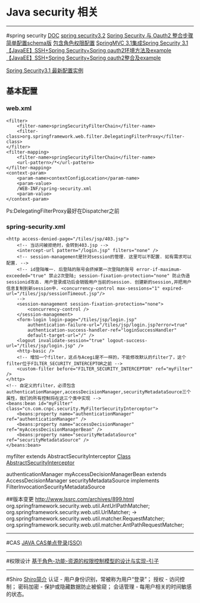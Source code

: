 # Java security 相关
---
#spring security
[DOC](http://projects.spring.io/spring-security)
[spring security3.2](http://docs.spring.io/spring-security/site/docs/3.2.0.RELEASE/reference/htmlsingle/#preface)
[Spring Security 与 Oauth2 整合步骤](http://blog.csdn.net/monkeyking1987/article/details/16828059)
[简单配置schema版](http://liukai.iteye.com/blog/982088)
[包含角色权限配置](http://www.cnblogs.com/fangfan/archive/2013/02/21/2921219.html)
[SpringMVC 3.1集成Spring Security 3.1](http://www.cnblogs.com/Beyond-bit/p/SpringMVC_And_SpringSecurity.html)
[【JavaEE】SSH+Spring Security+Spring oauth2环境方法及example](http://www.tuicool.com/articles/B3MNFjr)
[【JavaEE】SSH+Spring Security+Spring oauth2整合及example](http://www.cnblogs.com/smarterplanet/p/4088479.html?utm_source=tuicool)

[Spring Security3.1 最新配置实例](http://blog.csdn.net/k10509806/article/details/6369131)

## 基本配置
### web.xml
    <filter>
        <filter-name>springSecurityFilterChain</filter-name>
        <filter-class>org.springframework.web.filter.DelegatingFilterProxy</filter-class>
    </filter>
    <filter-mapping>
        <filter-name>springSecurityFilterChain</filter-name>
        <url-pattern>/*</url-pattern>
    </filter-mapping>
    <context-param>
        <param-name>contextConfigLocation</param-name>  
        <param-value>
        /WEB-INF/spring-security.xml  
        <param-value>
    </context-param>
Ps:DelegatingFilterProxy最好在Dispatcher之前

### spring-security.xml
    <http access-denied-page="/tiles/jsp/403.jsp">
        <!-- 当访问被拒绝时，会转到403.jsp -->
        <intercept-url pattern="/login.jsp" filters="none" />
        <!-- session-management是针对session的管理. 这里可以不配置. 如有需求可以配置. -->
        <!-- id登陆唯一. 后登陆的账号会挤掉第一次登陆的账号 error-if-maximum-exceeded="true" 禁止2次登陆; session-fixation-protection="none" 防止伪造sessionid攻击. 用户登录成功后会销毁用户当前的session. 创建新的session,并把用户信息复制到新session中. <concurrency-control max-sessions="1" expired-url="/tiles/jsp/sessionTimeout.jsp"/> 
        -->
        <session-management session-fixation-protection="none">
            <concurrency-control />
        </session-management>
        <form-login login-page="/tiles/jsp/login.jsp"
            authentication-failure-url="/tiles/jsp/login.jsp?error=true"
            authentication-success-handler-ref="loginSuccessHandler"
            default-target-url="/" />
        <logout invalidate-session="true" logout-success-url="/tiles/jsp/login.jsp" />
        <http-basic />
        <!-- 增加一个filter，这点与Acegi是不一样的，不能修改默认的filter了，这个filter位于FILTER_SECURITY_INTERCEPTOR之前 -->
        <custom-filter before="FILTER_SECURITY_INTERCEPTOR" ref="myFilter" />
    </http>
    <!-- 自定义的filter，必须包含authenticationManager,accessDecisionManager,securityMetadataSource三个属性，我们的所有控制将在这三个类中实现 -->
    <beans:bean id="myFilter" class="cn.com.cnpc.security.MyFilterSecurityInterceptor">
        <beans:property name="authenticationManager" ref="authenticationManager" />
        <beans:property name="accessDecisionManager" ref="myAccessDecisionManagerBean" />
        <beans:property name="securityMetadataSource" ref="securityMetadataSource" />
    </beans:bean>

myfilter extends AbstractSecurityInterceptor
[Class AbstractSecurityInterceptor](http://docs.spring.io/spring-security/site/docs/3.1.7.RELEASE/apidocs/org/springframework/security/access/intercept/AbstractSecurityInterceptor.html)

authenticationManager 
myAccessDecisionManagerBean extends AccessDecisionManager
securityMetadataSource implements
        FilterInvocationSecurityMetadataSource

##版本变更
http://www.lssrc.com/archives/899.html
org.springframework.security.web.util.AntUrlPathMatcher;
org.springframework.security.web.util.UrlMatcher;
->
org.springframework.security.web.util.matcher.RequestMatcher;
org.springframework.security.web.util.matcher.AntPathRequestMatcher;

---
#CAS
[JAVA CAS单点登录(SSO)](http://blog.csdn.net/kuangkunkui/article/details/7902822)

---
#权限设计
[基于角色-功能-资源的权限控制模型的设计与实现-引子](http://www.cnblogs.com/Hedonister/archive/2006/11/21/567383.html)


---
#Shiro
[Shiro简介](http://jinnianshilongnian.iteye.com/blog/2018936)
认证 - 用户身份识别，常被称为用户“登录”；
授权 - 访问控制；
密码加密 - 保护或隐藏数据防止被偷窥；
会话管理 - 每用户相关的时间敏感的状态。


